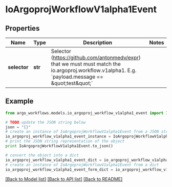 # IoArgoprojWorkflowV1alpha1Event


## Properties

Name | Type | Description | Notes
------------ | ------------- | ------------- | -------------
**selector** | **str** | Selector (https://github.com/antonmedv/expr) that we must must match the io.argoproj.workflow.v1alpha1. E.g. &#x60;payload.message &#x3D;&#x3D; \&quot;test\&quot;&#x60; | 

## Example

```python
from argo_workflows.models.io_argoproj_workflow_v1alpha1_event import IoArgoprojWorkflowV1alpha1Event

# TODO update the JSON string below
json = "{}"
# create an instance of IoArgoprojWorkflowV1alpha1Event from a JSON string
io_argoproj_workflow_v1alpha1_event_instance = IoArgoprojWorkflowV1alpha1Event.from_json(json)
# print the JSON string representation of the object
print IoArgoprojWorkflowV1alpha1Event.to_json()

# convert the object into a dict
io_argoproj_workflow_v1alpha1_event_dict = io_argoproj_workflow_v1alpha1_event_instance.to_dict()
# create an instance of IoArgoprojWorkflowV1alpha1Event from a dict
io_argoproj_workflow_v1alpha1_event_form_dict = io_argoproj_workflow_v1alpha1_event.from_dict(io_argoproj_workflow_v1alpha1_event_dict)
```
[[Back to Model list]](../README.md#documentation-for-models) [[Back to API list]](../README.md#documentation-for-api-endpoints) [[Back to README]](../README.md)


